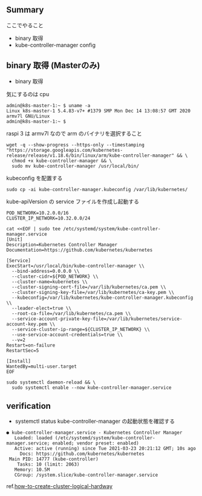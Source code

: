 ## Summary

ここでやること

- binary 取得
- kube-controller-manager config

## binary 取得 (Masterのみ)

- binary 取得

気にするのは cpu

```
admin@k8s-master-1:~ $ uname -a
Linux k8s-master-1 5.4.83-v7+ #1379 SMP Mon Dec 14 13:08:57 GMT 2020 armv7l GNU/Linux
admin@k8s-master-1:~ $
```

raspi 3 は armv7l なので arm のバイナリを選択すること

```
wget -q --show-progress --https-only --timestamping "https://storage.googleapis.com/kubernetes-release/release/v1.18.6/bin/linux/arm/kube-controller-manager" && \
  chmod +x kube-controller-manager && \
  sudo mv kube-controller-manager /usr/local/bin/
```

kubeconfig を配置する

```
sudo cp -ai kube-controller-manager.kubeconfig /var/lib/kubernetes/
```

kube-apiVersion の service ファイルを作成し起動する

```
POD_NETWORK=10.2.0.0/16
CLUSTER_IP_NETWORK=10.32.0.0/24

cat <<EOF | sudo tee /etc/systemd/system/kube-controller-manager.service
[Unit]
Description=Kubernetes Controller Manager
Documentation=https://github.com/kubernetes/kubernetes

[Service]
ExecStart=/usr/local/bin/kube-controller-manager \\
  --bind-address=0.0.0.0 \\
  --cluster-cidr=${POD_NETWORK} \\
  --cluster-name=kubernetes \\
  --cluster-signing-cert-file=/var/lib/kubernetes/ca.pem \\
  --cluster-signing-key-file=/var/lib/kubernetes/ca-key.pem \\
  --kubeconfig=/var/lib/kubernetes/kube-controller-manager.kubeconfig \\
  --leader-elect=true \\
  --root-ca-file=/var/lib/kubernetes/ca.pem \\
  --service-account-private-key-file=/var/lib/kubernetes/service-account-key.pem \\
  --service-cluster-ip-range=${CLUSTER_IP_NETWORK} \\
  --use-service-account-credentials=true \\
  --v=2
Restart=on-failure
RestartSec=5

[Install]
WantedBy=multi-user.target
EOF

sudo systemctl daemon-reload && \
  sudo systemctl enable --now kube-controller-manager.service
```

## verification

- systemctl status kube-controller-manager の起動状態を確認する

```
● kube-controller-manager.service - Kubernetes Controller Manager
   Loaded: loaded (/etc/systemd/system/kube-controller-manager.service; enabled; vendor preset: enabled)
   Active: active (running) since Tue 2021-03-23 20:21:12 GMT; 10s ago
     Docs: https://github.com/kubernetes/kubernetes
 Main PID: 14777 (kube-controller)
    Tasks: 10 (limit: 2063)
   Memory: 10.5M
   CGroup: /system.slice/kube-controller-manager.service
```

ref.[how-to-create-cluster-logical-hardway](https://github.com/CyberAgentHack/home-kubernetes-2020/tree/master/how-to-create-cluster-logical-hardway)

